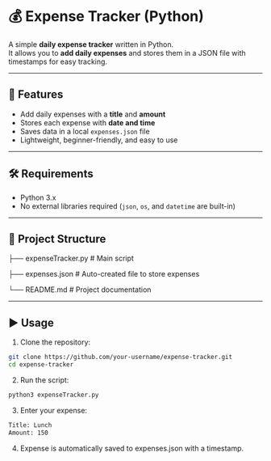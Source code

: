 # 💰 Expense Tracker (Python)

A simple **daily expense tracker** written in Python.  
It allows you to **add daily expenses** and stores them in a JSON file with timestamps for easy tracking.

---

## 🚀 Features
- Add daily expenses with a **title** and **amount**
- Stores each expense with **date and time**
- Saves data in a local `expenses.json` file
- Lightweight, beginner-friendly, and easy to use

---

## 🛠️ Requirements
- Python 3.x  
- No external libraries required (`json`, `os`, and `datetime` are built-in)

---

## 📂 Project Structure

├── expenseTracker.py # Main script

├── expenses.json # Auto-created file to store expenses

└── README.md # Project documentation

---

## ▶️ Usage

1. Clone the repository:
```bash
git clone https://github.com/your-username/expense-tracker.git
cd expense-tracker
```

2. Run the script:
```bash
python3 expenseTracker.py
```

3. Enter your expense:
```bash
Title: Lunch
Amount: 150
```

4. Expense is automatically saved to expenses.json with a timestamp.
